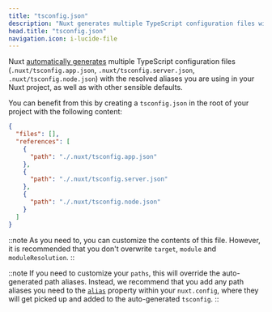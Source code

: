 ```yaml
---
title: "tsconfig.json"
description: "Nuxt generates multiple TypeScript configuration files with sensible defaults and your aliases."
head.title: "tsconfig.json"
navigation.icon: i-lucide-file
---
```


Nuxt [automatically generates](/docs/guide/concepts/typescript) multiple TypeScript configuration files (`.nuxt/tsconfig.app.json`, `.nuxt/tsconfig.server.json`, `.nuxt/tsconfig.node.json`) with the resolved aliases you are using in your Nuxt project, as well as with other sensible defaults.

You can benefit from this by creating a `tsconfig.json` in the root of your project with the following content:

```json [tsconfig.json]
{
  "files": [],
  "references": [
    {
      "path": "./.nuxt/tsconfig.app.json"
    },
    {
      "path": "./.nuxt/tsconfig.server.json"
    },
    {
      "path": "./.nuxt/tsconfig.node.json"
    }
  ]
}
```

::note
As you need to, you can customize the contents of this file. However, it is recommended that you don't overwrite `target`, `module` and `moduleResolution`.
::

::note
If you need to customize your `paths`, this will override the auto-generated path aliases. Instead, we recommend that you add any path aliases you need to the [`alias`](/docs/api/nuxt-config#alias) property within your `nuxt.config`, where they will get picked up and added to the auto-generated `tsconfig`.
::
